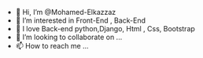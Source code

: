 - 👋 Hi, I’m @Mohamed-Elkazzaz
- 👀 I’m interested in Front-End , Back-End
- 🌱 I love Back-end python,Django, Html , Css, Bootstrap  
- 💞️ I’m looking to collaborate on ...
- 📫 How to reach me ...

<!---
Mohamed-Elkazzaz/Mohamed-Elkazzaz is a ✨ special ✨ repository because its `README.md` (this file) appears on your GitHub profile.
You can click the Preview link to take a look at your changes.
--->
